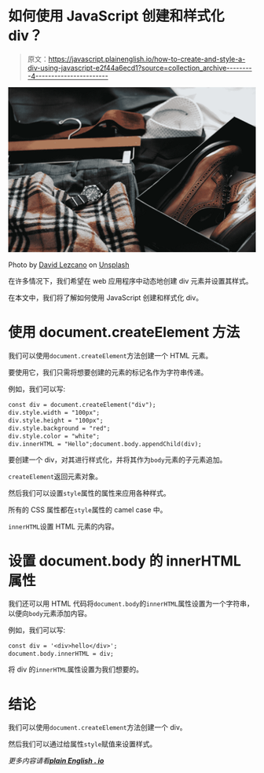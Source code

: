 # 如何使用 JavaScript 创建和样式化 div？

> 原文：<https://javascript.plainenglish.io/how-to-create-and-style-a-div-using-javascript-e2f44a6ecd1?source=collection_archive---------4----------------------->

![](img/619661c19af6bec5d1150cfe16f8a030.png)

Photo by [David Lezcano](https://unsplash.com/@_thedl?utm_source=medium&utm_medium=referral) on [Unsplash](https://unsplash.com?utm_source=medium&utm_medium=referral)

在许多情况下，我们希望在 web 应用程序中动态地创建 div 元素并设置其样式。

在本文中，我们将了解如何使用 JavaScript 创建和样式化 div。

# 使用 document.createElement 方法

我们可以使用`document.createElement`方法创建一个 HTML 元素。

要使用它，我们只需将想要创建的元素的标记名作为字符串传递。

例如，我们可以写:

```
const div = document.createElement("div");
div.style.width = "100px";
div.style.height = "100px";
div.style.background = "red";
div.style.color = "white";
div.innerHTML = "Hello";document.body.appendChild(div);
```

要创建一个 div，对其进行样式化，并将其作为`body`元素的子元素追加。

`createElement`返回元素对象。

然后我们可以设置`style`属性的属性来应用各种样式。

所有的 CSS 属性都在`style`属性的 camel case 中。

`innerHTML`设置 HTML 元素的内容。

# 设置 document.body 的 innerHTML 属性

我们还可以用 HTML 代码将`document.body`的`innerHTML`属性设置为一个字符串，以便向`body`元素添加内容。

例如，我们可以写:

```
const div = '<div>hello</div>';
document.body.innerHTML = div;
```

将 div 的`innerHTML`属性设置为我们想要的。

# 结论

我们可以使用`document.createElement`方法创建一个 div。

然后我们可以通过给属性`style`赋值来设置样式。

*更多内容请看*[***plain English . io***](http://plainenglish.io)